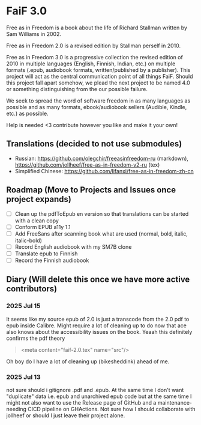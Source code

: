 # FaiF 3.0 
Free as in Freedom is a book about the life of Richard Stallman written by Sam Williams in 2002.

Free as in Freedom 2.0 is a revised edition by Stallman perself in 2010.

Free as in Freedom 3.0 is a progressive collection the revised edition of 2010 in multiple languages (English, Finnish, Indian, etc.) on multiple formats (.epub, audiobook formats, written/published by a publisher). This project will act as the central communication point of all things FaiF. Should this project fall apart somehow, we plead the next project to be named 4.0 or something distinguishing from the our possible failure.

We seek to spread the word of software freedom in as many languages as possible and as many formats, ebook/audiobook sellers (Audible, Kindle, etc.) as possible.

Help is needed <3 contribute however you like and make it your own!

## Translations (decided to not use submodules)
- Russian: https://github.com/olegchir/freeasinfreedom-ru (markdown), https://github.com/jollheef/free-as-in-freedom-v2-ru (tex)
- Simplified Chinese: https://github.com/lifanxi/free-as-in-freedom-zh-cn 
## Roadmap (Move to Projects and Issues once project expands)
- [ ] Clean up the pdfToEpub en version so that translations can be started with a clean copy
- [ ] Conform EPUB a11y 1.1
- [ ] Add FreeSans after scanning book what are used (normal, bold, italic, italic-bold)
- [ ] Record English audiobook with my SM7B clone
- [ ] Translate epub to Finnish
- [ ] Record the Finnish audiobook 

## Diary (Will delete this once we have more active contributors)
### 2025 Jul 15
It seems like my source epub of 2.0 is just a transcode from the 2.0 pdf to epub inside Calibre. Might require a lot of cleaning up to do now that ace also knows about the accessibility issues on the book. Yeaah this definitely confirms the pdf theory
> \<meta content="faif-2.0.tex" name="src"/>

Oh boy do I have a lot of cleaning up (bikesheddink) ahead of me.
### 2025 Jul 13
not sure should i gitignore .pdf and .epub. At the same time I don't want "duplicate" data i.e. epub and unarchived epub code but at the same time I might not also want to use the Release page of GitHub and a maintenance-needing CICD pipeline on GHActions. Not sure how I should collaborate with jollheef or should I just leave their project alone.
